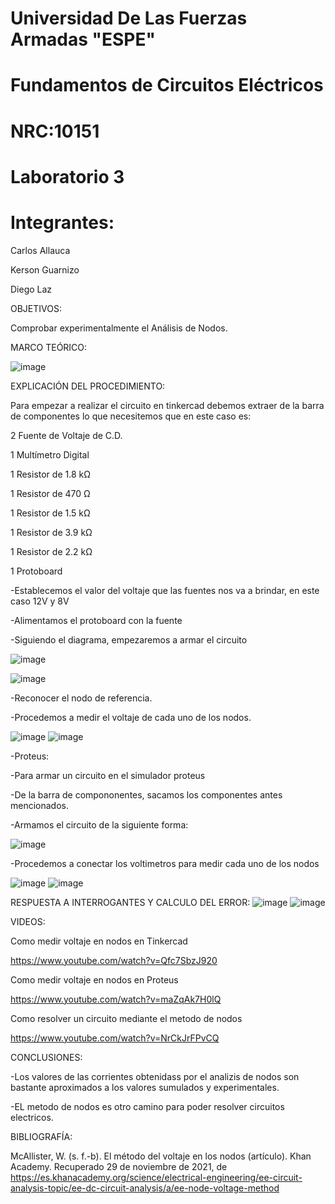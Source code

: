 # Universidad De Las Fuerzas Armadas "ESPE"

# Fundamentos de Circuitos Eléctricos 
# NRC:10151
# Laboratorio 3

 # Integrantes:
 Carlos Allauca
 
 Kerson Guarnizo
 
 Diego Laz

OBJETIVOS:

Comprobar experimentalmente el Análisis de Nodos.

MARCO TEÓRICO:

![image](https://user-images.githubusercontent.com/93835463/143976766-12d6aa77-fa5e-4dc2-bdf9-7d4f9f977180.png)

EXPLICACIÓN DEL PROCEDIMIENTO:

Para empezar a realizar el circuito en tinkercad debemos extraer de la barra de componentes lo que necesitemos que en este caso es:

2 Fuente de Voltaje de C.D.

1 Multímetro Digital

1 Resistor de 1.8 kΩ

1 Resistor de 470 Ω

1 Resistor de 1.5 kΩ

1 Resistor de 3.9 kΩ

1 Resistor de 2.2 kΩ

1 Protoboard

-Establecemos el valor del voltaje que las fuentes nos va a brindar, en este caso 12V y 8V

-Alimentamos el protoboard con la fuente

-Siguiendo el diagrama, empezaremos a armar el circuito 

![image](https://user-images.githubusercontent.com/93835463/143977234-00b40d11-4432-48fc-886d-e45a4339f544.png)

![image](https://user-images.githubusercontent.com/93835463/143977281-aab88c13-a7e3-4e93-bc3f-7ddb249761cc.png)

-Reconocer el nodo de referencia.

-Procedemos a medir el voltaje de cada uno de los nodos.

![image](https://user-images.githubusercontent.com/93835463/143977305-d0d700bb-827d-4e0a-b1fd-b05b8a4ec167.png)
![image](https://user-images.githubusercontent.com/93835463/143986023-40801c87-fd7f-4105-90a4-7eab9aaaf641.png)


-Proteus:

-Para armar un circuito en el simulador proteus

-De la barra de compononentes, sacamos los componentes antes mencionados.

-Armamos el circuito de la siguiente forma:

![image](https://user-images.githubusercontent.com/93835463/143977896-d34826f2-83f2-4995-99dd-0a562dfc2bf8.png)

-Procedemos a conectar los voltimetros para medir cada uno de los nodos

![image](https://user-images.githubusercontent.com/93835463/143977985-742fc974-9d12-4353-b753-3679bf410714.png)
![image](https://user-images.githubusercontent.com/93835463/143982661-8d8fc32e-87f3-435d-bba2-8fa9dce33c5b.png)



RESPUESTA A INTERROGANTES Y CALCULO DEL ERROR:
![image](https://user-images.githubusercontent.com/93835463/143981486-22fe2c03-a988-44de-988f-e2090aa241f5.png)
![image](https://user-images.githubusercontent.com/93835463/143982899-b52c53a0-cee1-439b-a0d7-332ae2c1ed4b.png)


VIDEOS:

Como medir voltaje en nodos en Tinkercad

https://www.youtube.com/watch?v=Qfc7SbzJ920

Como medir voltaje en nodos en Proteus

https://www.youtube.com/watch?v=maZqAk7H0lQ

Como resolver un circuito mediante el metodo de nodos

https://www.youtube.com/watch?v=NrCkJrFPvCQ

CONCLUSIONES:

-Los valores de las corrientes obtenidass por el analizis de nodos son bastante aproximados a los valores sumulados y experimentales. 

-EL metodo de nodos es otro camino para poder resolver circuitos electricos.

BIBLIOGRAFÍA:

McAllister, W. (s. f.-b). El método del voltaje en los nodos (artículo). Khan Academy. Recuperado 29 de noviembre de 2021, de https://es.khanacademy.org/science/electrical-engineering/ee-circuit-analysis-topic/ee-dc-circuit-analysis/a/ee-node-voltage-method

